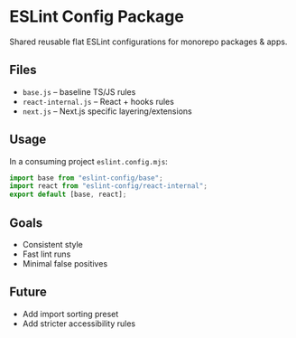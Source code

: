 # ESLint Config Package

Shared reusable flat ESLint configurations for monorepo packages & apps.

## Files

- `base.js` – baseline TS/JS rules
- `react-internal.js` – React + hooks rules
- `next.js` – Next.js specific layering/extensions

## Usage

In a consuming project `eslint.config.mjs`:

```js
import base from "eslint-config/base";
import react from "eslint-config/react-internal";
export default [base, react];
```

## Goals

- Consistent style
- Fast lint runs
- Minimal false positives

## Future

- Add import sorting preset
- Add stricter accessibility rules
